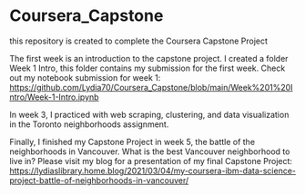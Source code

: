 # Coursera_Capstone
this repository is created to complete the Coursera Capstone Project

The first week is an introduction to the capstone project. I created a folder Week 1 Intro, this folder contains my submission for the first week.
Check out my notebook submission for week 1: https://github.com/Lydia70/Coursera_Capstone/blob/main/Week%201%20Intro/Week-1-Intro.ipynb

In week 3, I practiced with web scraping, clustering, and data visualization in the Toronto neighborhoods assignment.

Finally, I finished my Capstone Project in week 5, the battle of the neighborhoods in Vancouver. What is the best Vancouver neighborhood to live in?
Please visit my blog for a presentation of my final Capstone Project: https://lydiaslibrary.home.blog/2021/03/04/my-coursera-ibm-data-science-project-battle-of-neighborhoods-in-vancouver/
